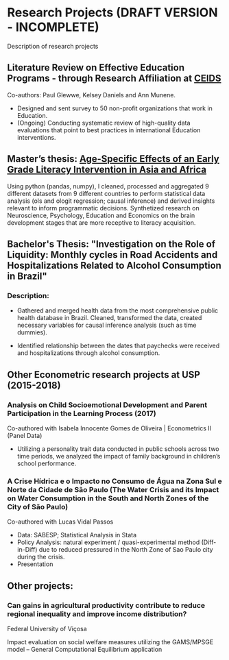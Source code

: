 # Research Projects (DRAFT VERSION - INCOMPLETE)
Description of research projects

## Literature Review on Effective Education Programs - through Research Affiliation at [CEIDS](https://kellogg.nd.edu/ceids-notre-dame) 
Co-authors: Paul Glewwe, Kelsey Daniels and Ann Munene.

- Designed and sent survey to 50 non-profit organizations that work in Education.
- (Ongoing) Conducting systematic review of high-quality data evaluations that point to best practices in international Education interventions.

## Master’s thesis: [Age-Specific Effects of an Early Grade Literacy Intervention in Asia and Africa](https://tigerprints.clemson.edu/all_theses/3724/)

Using python (pandas, numpy), I cleaned, processed and aggregated 9
different datasets from 9 different countries to perform statistical data
analysis (ols and ologit regression; causal inference) and derived
insights relevant to inform programmatic decisions.
Synthetized research on Neuroscience, Psychology, Education and
Economics on the brain development stages that are more receptive to
literacy acquisition.

## Bachelor's Thesis: "Investigation on the Role of Liquidity: Monthly cycles in Road Accidents and Hospitalizations Related to Alcohol Consumption in Brazil"

### Description:
- Gathered and merged health data from the most comprehensive public
health database in Brazil. Cleaned, transformed the data, created
necessary variables for causal inference analysis (such as time
dummies).

- Identified relationship between the dates that paychecks were received
and hospitalizations through alcohol consumption.


## Other Econometric research projects at USP (2015-2018)
### Analysis on Child Socioemotional Development and Parent Participation in the Learning Process (2017)
Co-authored with Isabela Innocente Gomes de Oliveira | Econometrics II (Panel Data)

- Utilizing a personality trait data conducted in public schools across two time periods, we analyzed the impact of family background in children’s school performance.

### A Crise Hídrica e o Impacto no Consumo de Água na Zona Sul e  Norte da Cidade de São Paulo (The Water Crisis and its Impact on Water Consumption in the South and North Zones of the City of São Paulo)
Co-authored with Lucas Vidal Passos

- Data: SABESP; Statistical Analysis in Stata
- Policy Analysis: natural experiment / quasi-experimental method (Diff-in-Diff) due to reduced pressured in the North Zone of Sao Paulo city during the crisis.
- Presentation 

## Other projects:

### Can gains in agricultural productivity contribute to reduce regional inequality and improve income distribution?

Federal University of Viçosa

Impact evaluation on social welfare measures utilizing the GAMS/MPSGE model – General Computational Equilibrium application

